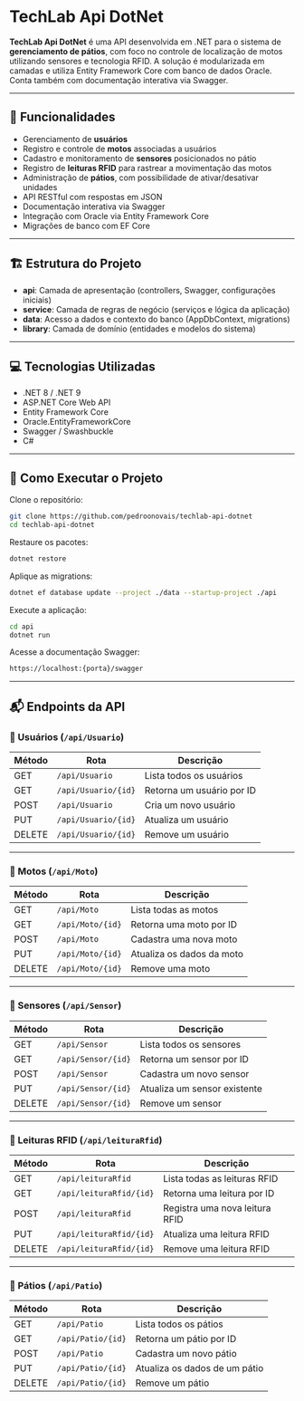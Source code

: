 # TechLab Api DotNet

**TechLab Api DotNet** é uma API desenvolvida em .NET para o sistema de **gerenciamento de pátios**, com foco no controle de localização de motos utilizando sensores e tecnologia RFID. A solução é modularizada em camadas e utiliza Entity Framework Core com banco de dados Oracle. Conta também com documentação interativa via Swagger.

---

## 📌 Funcionalidades

- Gerenciamento de **usuários**
- Registro e controle de **motos** associadas a usuários
- Cadastro e monitoramento de **sensores** posicionados no pátio
- Registro de **leituras RFID** para rastrear a movimentação das motos
- Administração de **pátios**, com possibilidade de ativar/desativar unidades
- API RESTful com respostas em JSON
- Documentação interativa via Swagger
- Integração com Oracle via Entity Framework Core
- Migrações de banco com EF Core

---

## 🏗 Estrutura do Projeto

- **api**: Camada de apresentação (controllers, Swagger, configurações iniciais)
- **service**: Camada de regras de negócio (serviços e lógica da aplicação)
- **data**: Acesso a dados e contexto do banco (AppDbContext, migrations)
- **library**: Camada de domínio (entidades e modelos do sistema)

---

## 💻 Tecnologias Utilizadas

- .NET 8 / .NET 9
- ASP.NET Core Web API
- Entity Framework Core
- Oracle.EntityFrameworkCore
- Swagger / Swashbuckle
- C#

---

## 🚀 Como Executar o Projeto

Clone o repositório:

```bash
git clone https://github.com/pedroonovais/techlab-api-dotnet
cd techlab-api-dotnet
```

Restaure os pacotes:

```bash
dotnet restore
```

Aplique as migrations:
```bash
dotnet ef database update --project ./data --startup-project ./api
```

Execute a aplicação:
```bash
cd api
dotnet run
```

Acesse a documentação Swagger:
```bash
https://localhost:{porta}/swagger
```

---

## 📬 Endpoints da API

### 🔹 Usuários (`/api/Usuario`)

| Método | Rota                         | Descrição                   |
|--------|------------------------------|-----------------------------|
| GET    | `/api/Usuario`               | Lista todos os usuários     |
| GET    | `/api/Usuario/{id}`          | Retorna um usuário por ID   |
| POST   | `/api/Usuario`               | Cria um novo usuário        |
| PUT    | `/api/Usuario/{id}`          | Atualiza um usuário         |
| DELETE | `/api/Usuario/{id}`          | Remove um usuário           |

---

### 🔹 Motos (`/api/Moto`)

| Método | Rota                         | Descrição                   |
|--------|------------------------------|-----------------------------|
| GET    | `/api/Moto`                  | Lista todas as motos        |
| GET    | `/api/Moto/{id}`             | Retorna uma moto por ID     |
| POST   | `/api/Moto`                  | Cadastra uma nova moto      |
| PUT    | `/api/Moto/{id}`             | Atualiza os dados da moto   |
| DELETE | `/api/Moto/{id}`             | Remove uma moto             |

---

### 🔹 Sensores (`/api/Sensor`)

| Método | Rota                         | Descrição                         |
|--------|------------------------------|-----------------------------------|
| GET    | `/api/Sensor`                | Lista todos os sensores           |
| GET    | `/api/Sensor/{id}`           | Retorna um sensor por ID          |
| POST   | `/api/Sensor`                | Cadastra um novo sensor           |
| PUT    | `/api/Sensor/{id}`           | Atualiza um sensor existente      |
| DELETE | `/api/Sensor/{id}`           | Remove um sensor                  |

---

### 🔹 Leituras RFID (`/api/leituraRfid`)

| Método | Rota                                 | Descrição                             |
|--------|--------------------------------------|---------------------------------------|
| GET    | `/api/leituraRfid`                   | Lista todas as leituras RFID          |
| GET    | `/api/leituraRfid/{id}`              | Retorna uma leitura por ID            |
| POST   | `/api/leituraRfid`                   | Registra uma nova leitura RFID        |
| PUT    | `/api/leituraRfid/{id}`              | Atualiza uma leitura RFID             |
| DELETE | `/api/leituraRfid/{id}`              | Remove uma leitura RFID               |

---

### 🔹 Pátios (`/api/Patio`)

| Método | Rota                         | Descrição                           |
|--------|------------------------------|-------------------------------------|
| GET    | `/api/Patio`                 | Lista todos os pátios               |
| GET    | `/api/Patio/{id}`            | Retorna um pátio por ID             |
| POST   | `/api/Patio`                 | Cadastra um novo pátio              |
| PUT    | `/api/Patio/{id}`            | Atualiza os dados de um pátio       |
| DELETE | `/api/Patio/{id}`            | Remove um pátio                     |

